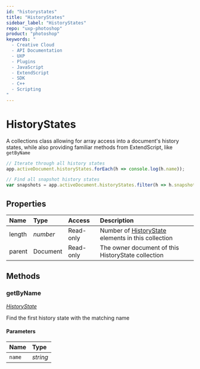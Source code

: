 ```yaml
---
id: "historystates"
title: "HistoryStates"
sidebar_label: "HistoryStates"
repo: "uxp-photoshop"
product: "photoshop"
keywords: "
  - Creative Cloud
  - API Documentation
  - UXP
  - Plugins
  - JavaScript
  - ExtendScript
  - SDK
  - C++
  - Scripting
"
---
```


# HistoryStates

A collections class allowing for array access into a document's history states,
while also providing familiar methods from ExtendScript, like `getByName`

```javascript
// Iterate through all history states
app.activeDocument.historyStates.forEach(h => console.log(h.name));

// Find all snapshot history states
var snapshots = app.activeDocument.historyStates.filter(h => h.snapshot)
```

## Properties

| Name | Type | Access | Description |
| :------ | :------ | :------ | :------ |
| length | *number* | Read-only | Number of [HistoryState](/ps_reference/modules/historystate/) elements in this collection |
| parent | Document | Read-only | The owner document of this HistoryState collection |

## Methods

### getByName

[*HistoryState*](/ps_reference/classes/historystate/)

Find the first history state with the matching name

#### Parameters

| Name | Type |
| :------ | :------ |
| `name` | *string* |
